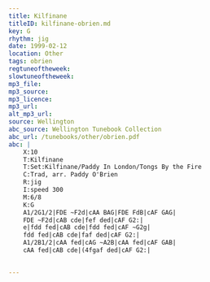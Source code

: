 ```yaml
---
title: Kilfinane
titleID: kilfinane-obrien.md
key: G
rhythm: jig
date: 1999-02-12
location: Other
tags: obrien
regtuneoftheweek:
slowtuneoftheweek:
mp3_file:
mp3_source:
mp3_licence:
mp3_url:
alt_mp3_url:
source: Wellington
abc_source: Wellington Tunebook Collection
abc_url: /tunebooks/other/obrien.pdf
abc: |
    X:10
    T:Kilfinane
    T:Set:Kilfinane/Paddy In London/Tongs By the Fire
    C:Trad, arr. Paddy O'Brien
    R:jig
    I:speed 300
    M:6/8
    K:G
    A1/2G1/2|FDE ~F2d|cAA BAG|FDE FdB|cAF GAG|
    FDE ~F2d|cAB cde|fef ded|cAF G2:|
    e|fdd fed|cAB cde|fdd fed|cAF ~G2g|
    fdd fed|cAB cde|faf ded|cAF G2:|
    A1/2B1/2|cAA fed|cAG ~A2B|cAA fed|cAF GAB|
    cAA fed|cAB cde|(4fgaf ded|cAF G2:|
    

---
```

